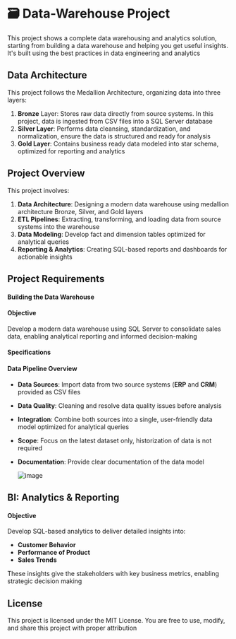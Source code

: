 # 🗃️ Data-Warehouse Project

This project shows a complete data warehousing and analytics solution, starting from building a data warehouse and helping you get useful insights. It's built using the best practices in data engineering and analytics

##  Data Architecture

This project follows the Medallion Architecture, organizing data into three layers:

1. **Bronze** Layer: Stores raw data directly from source systems. In this project, data is ingested from CSV files into a SQL Server database
2. **Silver Layer**: Performs data cleansing, standardization, and normalization, ensure the data is structured and ready for analysis
3. **Gold Layer**: Contains business ready data modeled into star schema, optimized for reporting and analytics

## Project Overview
This project involves:
1. **Data Architecture**: Designing a modern data warehouse using medallion architecture Bronze, Silver, and Gold layers
2. **ETL Pipelines**: Extracting, transforming, and loading data from source systems into the warehouse
3. **Data Modeling**: Develop fact and dimension tables optimized for analytical queries
4. **Reporting & Analytics**: Creating SQL-based reports and dashboards for actionable insights

## Project Requirements
#### Building the Data Warehouse ####
#### Objective ####
Develop a modern data warehouse using SQL Server to consolidate sales data, enabling analytical reporting and informed decision-making

#### Specifications ####
#### Data Pipeline Overview  ####

- **Data Sources**: Import data from two source systems (**ERP** and **CRM**) provided as CSV files  
- **Data Quality**: Cleaning and resolve data quality issues before analysis
- **Integration**: Combine both sources into a single, user-friendly data model optimized for analytical queries
- **Scope**: Focus on the latest dataset only, historization of data is not required
- **Documentation**: Provide clear documentation of the data model

  ![image](https://github.com/user-attachments/assets/ae785fa6-f5f7-4148-bfae-dcd17c91c0c9)


## BI: Analytics & Reporting
#### Objective ####
Develop SQL-based analytics to deliver detailed insights into:
- **Customer Behavior**  
- **Performance of Product**  
- **Sales Trends**

These insights give the stakeholders with key business metrics, enabling strategic decision making

##  License
This project is licensed under the MIT License. You are free to use, modify, and share this project with proper attribution
